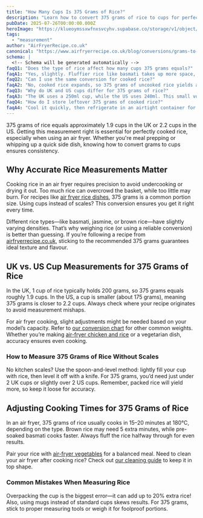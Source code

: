 ```yaml
---
title: "How Many Cups Is 375 Grams of Rice?"
description: "Learn how to convert 375 grams of rice to cups for perfect cooking every time. Includes UK and US measurements for accuracy."
pubDate: 2025-07-26T00:00:00.000Z
heroImage: "https://klueoymssxwfnxsvcyhv.supabase.co/storage/v1/object/public/Shmucket/how-many-cups-is-375-grams-of-rice.webp"
tags:
  - "measurement"
author: "AirFryerRecipe.co.uk"
canonical: "https://www.airfryerrecipe.co.uk/blog/conversions/grams-to-cups/how-many-cups-is-375-grams-of-rice"
schema: |
  <!-- Schema will be generated automatically -->
faqQ1: "Does the type of rice affect how many cups 375 grams equals?"
faqA1: "Yes, slightly. Fluffier rice like basmati takes up more space, so 375 grams may be closer to 2.1 US cups. Denser short-grain rice could measure just under 2 cups. Always check your specific rice type for precision."
faqQ2: "Can I use the same conversion for cooked rice?"
faqA2: "No, cooked rice expands, so 375 grams of uncooked rice yields about 3–4 cups cooked. If a recipe calls for cooked rice by weight, you’ll need to adjust accordingly."
faqQ3: "Why do UK and US cups differ for 375 grams of rice?"
faqA3: "The UK uses a 250ml cup, while the US uses 240ml. This small volume difference adds up with dense ingredients like rice, leading to varying gram-to-cup conversions."
faqQ4: "How do I store leftover 375 grams of cooked rice?"
faqA4: "Cool it quickly, then refrigerate in an airtight container for up to 3 days. Reheat in the air fryer at 160°C for 4–5 minutes, sprinkling with water to prevent drying out."
---
```

<p>375 grams of rice equals approximately 1.9 cups in the UK or 2.2 cups in the US. Getting this measurement right is essential for perfectly cooked rice, especially when using an air fryer. Whether you're meal prepping or whipping up a quick side dish, knowing how to convert grams to cups ensures consistency.</p>  

<h2>Why Accurate Rice Measurements Matter</h2>  
<p>Cooking rice in an air fryer requires precision to avoid undercooking or drying it out. Too much rice can overcrowd the basket, while too little may burn. For recipes like <a href=https://www.airfryerrecipe.co.uk/recipes>air fryer rice dishes</a>, 375 grams is a common portion size. Using cups instead of scales? This conversion ensures you get it right every time.</p>  

<p>Different rice types—like basmati, jasmine, or brown rice—have slightly varying densities. That’s why weighing rice (or using a reliable conversion) is better than guessing. If you’re following a recipe from <a href=https://www.airfryerrecipe.co.uk/>airfryerrecipe.co.uk</a>, sticking to the recommended 375 grams guarantees ideal texture and flavour.</p>  

<h2>UK vs. US Cup Measurements for 375 Grams of Rice</h2>  
<p>In the UK, 1 cup of rice typically holds 200 grams, so 375 grams equals roughly 1.9 cups. In the US, a cup is smaller (about 175 grams), meaning 375 grams is closer to 2.2 cups. Always check where your recipe originates to avoid measurement mishaps.</p>  

<p>For air fryer cooking, slight adjustments might be needed based on your model’s capacity. Refer to <a href=https://www.airfryerrecipe.co.uk/air-fryer-conversion-chart>our conversion chart</a> for other common weights. Whether you’re making <a href=https://www.airfryerrecipe.co.uk/recipe-category/chicken>air-fryer chicken and rice</a> or a vegetarian dish, accuracy ensures even cooking.</p>  

<h3>How to Measure 375 Grams of Rice Without Scales</h3>  
<p>No kitchen scales? Use the spoon-and-level method: lightly fill your cup with rice, then level it off with a knife. For 375 grams, you’d need just under 2 UK cups or slightly over 2 US cups. Remember, packed rice will yield more, so keep it loose for accuracy.</p>  

<h2>Adjusting Cooking Times for 375 Grams of Rice</h2>  
<p>In an air fryer, 375 grams of rice usually cooks in 15–20 minutes at 180°C, depending on the type. Brown rice may need 5 extra minutes, while pre-soaked basmati cooks faster. Always fluff the rice halfway through for even results.</p>  

<p>Pair your rice with <a href=https://www.airfryerrecipe.co.uk/recipe-category/vegetables>air-fryer vegetables</a> for a balanced meal. Need to clean your air fryer after cooking rice? Check out <a href=https://www.airfryerrecipe.co.uk/air-fryer-cleaner>our cleaning guide</a> to keep it in top shape.</p>  

<h3>Common Mistakes When Measuring Rice</h3>  
<p>Overpacking the cup is the biggest error—it can add up to 20% extra rice! Also, using mugs instead of standard cups skews results. For 375 grams, stick to proper measuring tools or weigh it for foolproof portions.</p>
